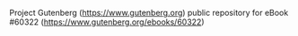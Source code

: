 Project Gutenberg (https://www.gutenberg.org) public repository for eBook #60322 (https://www.gutenberg.org/ebooks/60322)
